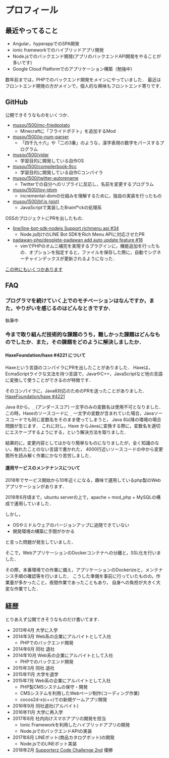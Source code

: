 # プロフィール

## 最近やってること
* Angular，hyperappでのSPA開発
* ionic frameworkでのハイブリッドアプリ開発
* Node.jsでのバックエンド開発(アプリのバックエンドAPI開発をやることが多いです)
* Google Cloud Platformでのアプリケーション構築（勉強中）

数年前までは，PHPでのバックエンド開発をメインにやっていました．
最近はフロントエンド開発の方がメインで，個人的な興味もフロントエンド寄りです．

## GitHub
公開できそうなものをいくつか．
* [musou1500/mc-friedpotato](https://github.com/musou1500/mc-friedpotato)
  - Minecraftに「フライドポテト」を追加するMod
* [musou1500/jp-num-parser](https://github.com/musou1500/jp-num-parser)
  - 「四千九十六」や「二の3乗」のような，漢字表現の数字をパースするプログラム
* [musou1500/vidar](https://github.com/musou1500/vidar)
  - 学習目的に開発している自作OS
* [musou1500/compilerbook-9cc](https://github.com/musou1500/compilerbook-9cc)
  - 学習目的に開発している自作Cコンパイラ
* [musou1500/twitter-autorename](https://github.com/musou1500/twitter-autorename)
  - Twitterでの自分へのリプライに反応し，名前を変更するプログラム
* [musou1500/toy-idom](https://github.com/musou1500/toy-idom)
  - incremental-domの仕組みを理解するために，独自の実装を行ったもの
* [musou1500/bf.js (gist)](https://gist.github.com/musou1500/adbbaf57e1ebf27c8f63600de37ccecc)
  - JavaScriptで実装したBrainf\*ckの処理系

OSSのプロジェクトにPRを出したもの．
* [line/line-bot-sdk-nodejs Support richmenu api #34](https://github.com/line/line-bot-sdk-nodejs/pull/34)
  - Node.js向けのLINE Bot SDKをRich Menu APIに対応させたPR
* [padawan-php/deoplete-padawan add auto update feature #18](https://github.com/padawan-php/deoplete-padawan/pull/18)
  - vimでPHPのオムニ補完を実現するプラグインに，機能追加を行ったもの．オプションを指定すると，ファイルを保存した際に，自動でシグネーチャインデックスが更新されるようになった．
  
[この他にもいくつかあります](https://github.com/search?p=1&q=author%3Amusou1500+is%3Apr&type=Issues)

## FAQ

### プログラマを続けていく上でのモチベーションはなんですか，また，やりがいを感じるのはどんなときですか．
執筆中

### 今まで取り組んだ技術的な課題のうち，難しかった課題はどんなものでしたか．また，その課題をどのように解決しましたか．

#### HaxeFoundation/haxe #4221 について
Haxeという言語のコンパイラにPRを出したことがありました．
Haxeは，EcmaScriptライクな文法を持つ言語で，JavaやC++，JavaScriptなど他の言語に変換して使うことができるのが特徴です．

そのコンパイラに，Java8対応のためのPRを送ったことがありました．
[HaxeFoundation/haxe #4221](https://github.com/HaxeFoundation/haxe/pull/4221)

Java 8から，`_` (アンダースコア) 一文字のみの変数名は使用不可となりました．
この時，Haxeのソースコードに `_` 一文字の変数が含まれていた場合，Javaソースコードでも同じ変数名をそのまま使ってしまうと，
Java 8以降の環境の場合問題が生じます．
これに対し，Haxe からJavaに変換する際に，変数名を適切にエスケープするようにする，という解決方法を取りました．

結果的に，変更内容としてはかなり簡単なものになりましたが，全く知識のない，触れたことのない言語で書かれた，
4000行近いソースコードの中から変更箇所を読み解く作業にかなり苦労しました．

#### 運用サービスのメンテナンスについて
2018年でサービス開始から10年近くになる，趣味で運用しているphp製のWebアプリケーションがあります．

2018年6月頃まで，ubuntu serverの上で，apache + mod_php + MySQLの構成で運用していました．

しかし，
* OSやミドルウェアのバージョンアップに追随できていない
* 開発環境の構築に手間がかかる

と言った問題が発生していました．

そこで，WebアプリケーションのDockerコンテナへの分離と，SSL化を行いました．

その際，本番環境での作業に備え，アプリケーションのDockerizeと，メンテナンス手順の確認等を行いました．
こうした準備を事前に行っていたものの，作業量が多かったこと，夜間作業であったこともあり，
自身への負担が大きく大変な作業でした．

## 経歴
とりあえず公開できそうなものだけ書いてます．

* 2013年4月 大学に入学
* 2014年3月 Web系の企業にアルバイトとして入社
  - PHPでのバックエンド開発
* 2014年6月 同社 退社
* 2014年10月 Web系の企業にアルバイトとして入社
  - PHPでのバックエンド開発
* 2015年3月 同社 退社
* 2015年11月 大学を退学 
* 2015年7月 Web系の企業にアルバイトとして入社 
  - PHP製CMSシステムの保守・開発
  - CMSシステムを利用したWebページ制作(コーディング作業)
  - cocos2d-x(c++)での新規ゲームアプリ開発
* 2016年9月 同社退社(アルバイト)
* 2016年11月 大学に再入学
* 2017年8月 社内向けスマホアプリの開発を担当
  - Ionic Frameworkを利用したハイブリッドアプリの開発
  - Node.jsでのバックエンドAPIの実装
* 2017年8月 LINEボット(商品カタログボット)の開発
  - Node.jsでのLINEボット実装
* 2018年2月 [Supporterz Code Challenge 2nd](https://supporterz.jp/spevents/detail/spz_code_challenge_2017_2nd) 優勝
